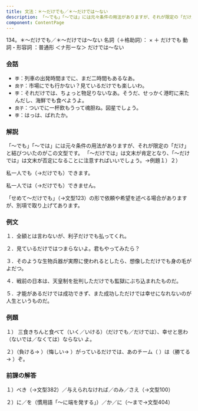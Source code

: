```yaml
---
title: 文法：＊～だけでも／＊～だけでは～ない
description: 「～でも」「～では」には元々条件の用法がありますが、それが限定の「だけ」と結びついたのがこの文型です。 「～だけでは」は文末が肯定となり、「～だけでは」は文末が否定になることに注意すればいいでしょう。→例題１）２）
component: ContentPage
---
```



134。＊～だけでも／＊～だけでは～ない
名詞（＋格助詞）： × ＋ だけでも
動詞・形容詞 ：普通形 ＜ナ形ーな＞ だけでは～ない
### 会話
- `李`：列車の出発時間までに、まだ二時間もあるなあ。
- `良子`：市場にでも行かない？見ているだけでも楽しいわ。
- `李`：それだけでは、ちょっと物足りないなあ。そうだ、せっかく港町に来たんだし、海鮮でも食べようよ。
- `良子`：ついでに一杯飲もうって魂胆ね。図星でしょう。
- `李`：はっは、ばれたか。
### 解説
「～でも」「～では」には元々条件の用法がありますが、それが限定の「だけ」と結びついたのがこの文型です。 「～だけでは」は文末が肯定となり、「～だけでは」は文末が否定になることに注意すればいいでしょう。→例題１）２）

私一人でも（→だけでも）できます。

私一人では（→だけでも）できません。

「せめて～だけでも」（→文型123）の形で依頼や希望を述べる場合がありますが、別項で取り上げてあります。
### 例文
１．全額とは言わないが、利子だけでも払ってくれ。

２．見ているだけではつまらないよ。君もやってみたら？

３．そのような生物兵器が実際に使われるとしたら、想像しただけでも身の毛がよだつ。

４．戦前の日本は、天皇制を批判しただけでも監獄にぶち込まれたものだ。

５．才能があるだけでは成功できず、また成功しただけでは幸せになれないのが人生というものだ。
### 例題
１） 三食きちんと食べて（いく／いける）（だけでも／だけでは）、幸せと思わ（ないでは／なくては）ならない よ。

２）（負ける→ ）（悔しい→ ）がっているだけでは、あのチーム（ ）は（勝てる→ ）ぞ。
### 前課の解答
１）べき（→文型382）／与えられなければ／のみ／さえ（→文型100）

２）に／を（慣用語「～に端を発する」）／か／に（～まで→文型404）
